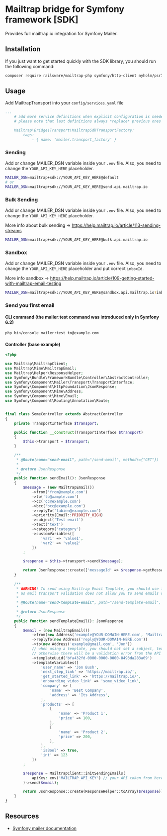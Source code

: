 Mailtrap bridge for Symfony framework [SDK]
===============

Provides full mailtrap.io integration for Symfony Mailer.

## Installation
If you just want to get started quickly with the SDK library, you should run the following command:
```bash
composer require railsware/mailtrap-php symfony/http-client nyholm/psr7 symfony/mailer
```

## Usage

Add MailtrapTransport into your `config/services.yaml` file
```yaml
...
    # add more service definitions when explicit configuration is needed
    # please note that last definitions always *replace* previous ones

    Mailtrap\Bridge\Transport\MailtrapSdkTransportFactory:
        tags:
            - { name: 'mailer.transport_factory' }
```

### Sending
Add or change MAILER_DSN variable inside your `.env` file. Also, you need to change the `YOUR_API_KEY_HERE` placeholder.
```bash
MAILER_DSN=mailtrap+sdk://YOUR_API_KEY_HERE@default
# or
MAILER_DSN=mailtrap+sdk://YOUR_API_KEY_HERE@send.api.mailtrap.io
```

### Bulk Sending
Add or change MAILER_DSN variable inside your `.env` file. Also, you need to change the `YOUR_API_KEY_HERE` placeholder.

More info about bulk sending -> https://help.mailtrap.io/article/113-sending-streams
```bash
MAILER_DSN=mailtrap+sdk://YOUR_API_KEY_HERE@bulk.api.mailtrap.io
```

### Sandbox
Add or change MAILER_DSN variable inside your `.env` file. Also, you need to change the `YOUR_API_KEY_HERE` placeholder and put correct `inboxId`.

More info sandbox -> https://help.mailtrap.io/article/109-getting-started-with-mailtrap-email-testing
```bash
MAILER_DSN=mailtrap+sdk://YOUR_API_KEY_HERE@sandbox.api.mailtrap.io?inboxId=1000001
```

### Send you first email

#### CLI command (the mailer:test command was introduced only in Symfony 6.2)
```bash
php bin/console mailer:test to@example.com
```

#### Controller (base example)

```php
<?php

use Mailtrap\MailtrapClient;
use Mailtrap\Mime\MailtrapEmail;
use Mailtrap\Helper\ResponseHelper;
use Symfony\Bundle\FrameworkBundle\Controller\AbstractController;
use Symfony\Component\Mailer\Transport\TransportInterface;
use Symfony\Component\HttpFoundation\JsonResponse;
use Symfony\Component\Mime\Address;
use Symfony\Component\Mime\Email;
use Symfony\Component\Routing\Annotation\Route;


final class SomeController extends AbstractController
{
    private TransportInterface $transport;

    public function __construct(TransportInterface $transport)
    {
        $this->transport = $transport;
    }

    /**
     * @Route(name="send-email", path="/send-email", methods={"GET"})
     *
     * @return JsonResponse
     */
    public function sendEmail(): JsonResponse
    {
        $message = (new MailtrapEmail())
            ->from('from@xample.com')
            ->to('to@xample.com')
            ->cc('cc@example.com')
            ->bcc('bcc@example.com')
            ->replyTo('fabien@example.com')
            ->priority(Email::PRIORITY_HIGH)
            ->subject('Test email')
            ->text('text')
            ->category('category')
            ->customVariables([
                'var1' => 'value1',
                'var2' => 'value2'
            ])
        ;

        $response = $this->transport->send($message);

        return JsonResponse::create(['messageId' => $response->getMessageId()]);
    }
    
    /**
     * WARNING! To send using Mailtrap Email Template, you should use the native library and its methods,
     * as mail transport validation does not allow you to send emails without ‘html’ or ‘text’
     *
     * @Route(name="send-template-email", path="/send-template-email", methods={"GET"})
     *
     * @return JsonResponse
     */
    public function sendTemplateEmail(): JsonResponse
    {
        $email = (new MailtrapEmail())
            ->from(new Address('example@YOUR-DOMAIN-HERE.com', 'Mailtrap Test')) // <--- you should use your domain here that you installed in the mailtrap.io admin area (otherwise you will get 401)
            ->replyTo(new Address('reply@YOUR-DOMAIN-HERE.com'))
            ->to(new Address('example@gmail.com', 'Jon'))
            // when using a template, you should not set a subject, text, HTML, category
            // otherwise there will be a validation error from the API side
            ->templateUuid('bfa432fd-0000-0000-0000-8493da283a69')
            ->templateVariables([
                'user_name' => 'Jon Bush',
                'next_step_link' => 'https://mailtrap.io/',
                'get_started_link' => 'https://mailtrap.io/',
                'onboarding_video_link' => 'some_video_link',
                'company' => [
                    'name' => 'Best Company',
                    'address' => 'Its Address',
                ],
                'products' => [
                    [
                        'name' => 'Product 1',
                        'price' => 100,
                    ],
                    [
                        'name' => 'Product 2',
                        'price' => 200,
                    ],
                ],
                'isBool' => true,
                'int' => 123
            ])
        ;

        $response = MailtrapClient::initSendingEmails(
            apiKey: env('MAILTRAP_API_KEY') // your API token from here https://mailtrap.io/api-tokens
        )->send($email);

        return JsonResponse::create(ResponseHelper::toArray($response));
    }
}
```

## Resources

* [Symfony mailer documentation](https://symfony.com/doc/current/mailer.html)
